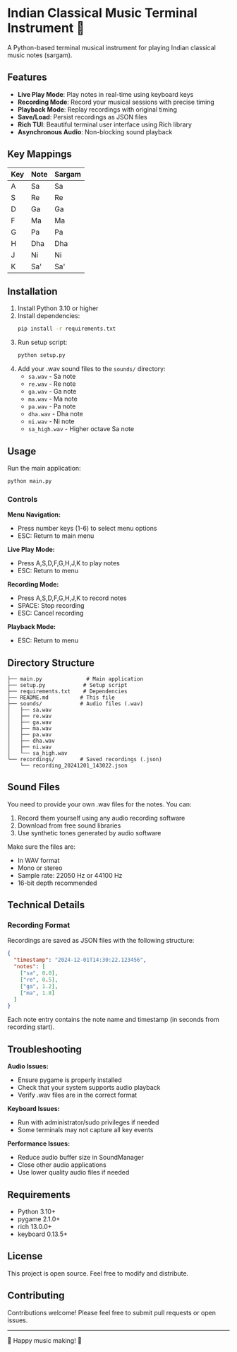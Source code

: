 # Indian Classical Music Terminal Instrument 🎵

A Python-based terminal musical instrument for playing Indian classical music notes (sargam).

## Features

- **Live Play Mode**: Play notes in real-time using keyboard keys
- **Recording Mode**: Record your musical sessions with precise timing
- **Playback Mode**: Replay recordings with original timing
- **Save/Load**: Persist recordings as JSON files
- **Rich TUI**: Beautiful terminal user interface using Rich library
- **Asynchronous Audio**: Non-blocking sound playback

## Key Mappings

| Key | Note | Sargam |
|-----|------|--------|
| A   | Sa   | Sa     |
| S   | Re   | Re     |
| D   | Ga   | Ga     |
| F   | Ma   | Ma     |
| G   | Pa   | Pa     |
| H   | Dha  | Dha    |
| J   | Ni   | Ni     |
| K   | Sa'  | Sa'    |

## Installation

1. Install Python 3.10 or higher
2. Install dependencies:
   ```bash
   pip install -r requirements.txt
   ```
3. Run setup script:
   ```bash
   python setup.py
   ```
4. Add your .wav sound files to the `sounds/` directory:
   - `sa.wav` - Sa note
   - `re.wav` - Re note  
   - `ga.wav` - Ga note
   - `ma.wav` - Ma note
   - `pa.wav` - Pa note
   - `dha.wav` - Dha note
   - `ni.wav` - Ni note
   - `sa_high.wav` - Higher octave Sa note

## Usage

Run the main application:
```bash
python main.py
```

### Controls

**Menu Navigation:**
- Press number keys (1-6) to select menu options
- ESC: Return to main menu

**Live Play Mode:**
- Press A,S,D,F,G,H,J,K to play notes
- ESC: Return to menu

**Recording Mode:**  
- Press A,S,D,F,G,H,J,K to record notes
- SPACE: Stop recording
- ESC: Cancel recording

**Playback Mode:**
- ESC: Return to menu

## Directory Structure

```
├── main.py              # Main application
├── setup.py            # Setup script
├── requirements.txt    # Dependencies
├── README.md          # This file
├── sounds/            # Audio files (.wav)
│   ├── sa.wav
│   ├── re.wav
│   ├── ga.wav
│   ├── ma.wav
│   ├── pa.wav
│   ├── dha.wav
│   ├── ni.wav
│   └── sa_high.wav
└── recordings/        # Saved recordings (.json)
    └── recording_20241201_143022.json
```

## Sound Files

You need to provide your own .wav files for the notes. You can:
1. Record them yourself using any audio recording software
2. Download from free sound libraries
3. Use synthetic tones generated by audio software

Make sure the files are:
- In WAV format
- Mono or stereo
- Sample rate: 22050 Hz or 44100 Hz
- 16-bit depth recommended

## Technical Details

### Recording Format

Recordings are saved as JSON files with the following structure:
```json
{
  "timestamp": "2024-12-01T14:30:22.123456",
  "notes": [
    ["sa", 0.0],
    ["re", 0.5],
    ["ga", 1.2],
    ["ma", 1.8]
  ]
}
```

Each note entry contains the note name and timestamp (in seconds from recording start).

## Troubleshooting

**Audio Issues:**
- Ensure pygame is properly installed
- Check that your system supports audio playback
- Verify .wav files are in the correct format

**Keyboard Issues:**
- Run with administrator/sudo privileges if needed
- Some terminals may not capture all key events

**Performance Issues:**
- Reduce audio buffer size in SoundManager
- Close other audio applications
- Use lower quality audio files if needed

## Requirements

- Python 3.10+
- pygame 2.1.0+
- rich 13.0.0+
- keyboard 0.13.5+

## License

This project is open source. Feel free to modify and distribute.

## Contributing

Contributions welcome! Please feel free to submit pull requests or open issues.

---

🎵 Happy music making! 🎵
